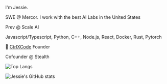 I'm Jessie.

SWE @ Mercor. I work with the best AI Labs in the United States

Prev @ Scale AI

Javascript/Typescript, Python, C++, Node.js, React, Docker, Rust, Pytorch

🚧 [CtrlXCode](https://ctrlxcode.com) Founder

Cofounder @ Stealth

![Top Langs](https://github-readme-stats-jessie.vercel.app/api/top-langs/?username=JessieG-TY&layout=compact&theme=radical&count_private=true)

![Jessie's GitHub stats](https://github-readme-stats-jessie.vercel.app/api?username=JessieG-TY&show_icons=true&theme=radical&count_private=true&include_all_commits=true&hide=contribs&rank_icon=github)
